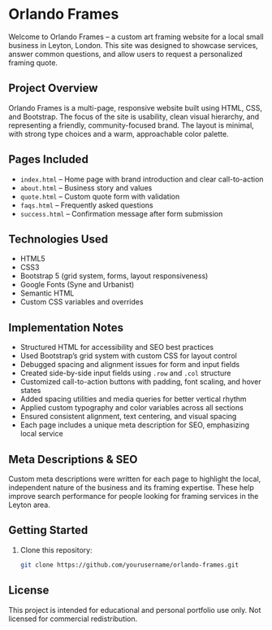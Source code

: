 # Orlando Frames

Welcome to Orlando Frames – a custom art framing website for a local small business in Leyton, London. This site was designed to showcase services, answer common questions, and allow users to request a personalized framing quote.

## Project Overview

Orlando Frames is a multi-page, responsive website built using HTML, CSS, and Bootstrap. The focus of the site is usability, clean visual hierarchy, and representing a friendly, community-focused brand. The layout is minimal, with strong type choices and a warm, approachable color palette.

## Pages Included

- `index.html` – Home page with brand introduction and clear call-to-action
- `about.html` – Business story and values
- `quote.html` – Custom quote form with validation
- `faqs.html` – Frequently asked questions
- `success.html` – Confirmation message after form submission

## Technologies Used

- HTML5  
- CSS3  
- Bootstrap 5 (grid system, forms, layout responsiveness)  
- Google Fonts (Syne and Urbanist)  
- Semantic HTML  
- Custom CSS variables and overrides  

## Implementation Notes

- Structured HTML for accessibility and SEO best practices  
- Used Bootstrap’s grid system with custom CSS for layout control  
- Debugged spacing and alignment issues for form and input fields  
- Created side-by-side input fields using `.row` and `.col` structure  
- Customized call-to-action buttons with padding, font scaling, and hover states  
- Added spacing utilities and media queries for better vertical rhythm  
- Applied custom typography and color variables across all sections  
- Ensured consistent alignment, text centering, and visual spacing  
- Each page includes a unique meta description for SEO, emphasizing local service  

## Meta Descriptions & SEO

Custom meta descriptions were written for each page to highlight the local, independent nature of the business and its framing expertise. These help improve search performance for people looking for framing services in the Leyton area.

## Getting Started

1. Clone this repository:
   ```bash
   git clone https://github.com/yourusername/orlando-frames.git

## License

This project is intended for educational and personal portfolio use only. Not licensed for commercial redistribution.
